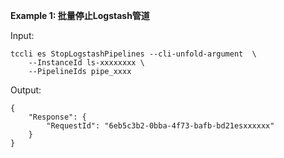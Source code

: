 **Example 1: 批量停止Logstash管道**



Input: 

```
tccli es StopLogstashPipelines --cli-unfold-argument  \
    --InstanceId ls-xxxxxxxx \
    --PipelineIds pipe_xxxx
```

Output: 
```
{
    "Response": {
        "RequestId": "6eb5c3b2-0bba-4f73-bafb-bd21esxxxxxx"
    }
}
```

